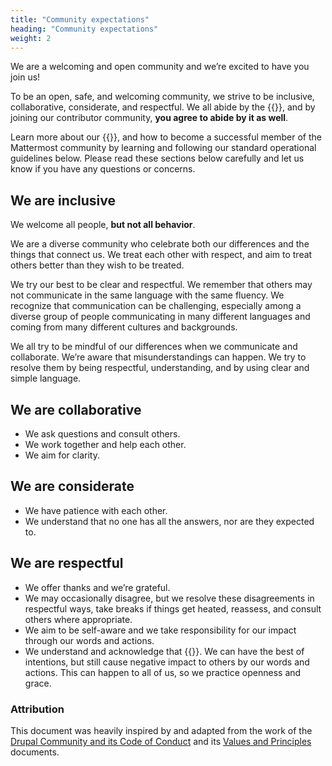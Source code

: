 ```yaml
---
title: "Community expectations"
heading: "Community expectations"
weight: 2
---
```

We are a welcoming and open community and we’re excited to have you join us!

To be an open, safe, and welcoming community, we strive to be inclusive, collaborative, considerate, and respectful. We all abide by the {{<newtabref title="Mattermost Code of Conduct (CoC)" href="https://handbook.mattermost.com/contributors/contributors/guidelines/contribution-guidelines">}}, and by joining our contributor community, **you agree to abide by it as well**.

Learn more about our {{<newtabref title="company values" href="https://handbook.mattermost.com/company/about-mattermost#leadership-principles">}}, and how to become a successful member of the Mattermost community by learning and following our standard operational guidelines below. Please read these sections below carefully and let us know if you have any questions or concerns.

## We are inclusive

We welcome all people, **but not all behavior**.

We are a diverse community who celebrate both our differences and the things that connect us. We treat each other with respect, and aim to treat others better than they wish to be treated.

We try our best to be clear and respectful. We remember that others may not communicate in the same language with the same fluency. We recognize that communication can be challenging, especially among a diverse group of people communicating in many different languages and coming from many different cultures and backgrounds.

We all try to be mindful of our differences when we communicate and collaborate. We’re aware that misunderstandings can happen. We try to resolve them by being respectful, understanding, and by using clear and simple language.

## We are collaborative
  - We ask questions and consult others.
  - We work together and help each other.
  - We aim for clarity.

## We are considerate
  - We have patience with each other.
  - We understand that no one has all the answers, nor are they expected to.

## We are respectful
  - We offer thanks and we’re grateful.
  - We may occasionally disagree, but we resolve these disagreements in respectful ways, take breaks if things get heated, reassess, and consult others where appropriate.
  - We aim to be self-aware and we take responsibility for our impact through our words and actions.
  - We understand and acknowledge that {{<newtabref title="intent doesn’t equal impact" href="https://www.betterup.com/blog/intent-vs-impact">}}. We can have the best of intentions, but still cause negative impact to others by our words and actions. This can happen to all of us, so we practice openness and grace.

### Attribution
This document was heavily inspired by and adapted from the work of the [Drupal Community and its Code of Conduct](https://www.drupal.org/dcoc) and its [Values and Principles](https://www.drupal.org/about/values-and-principles) documents.
